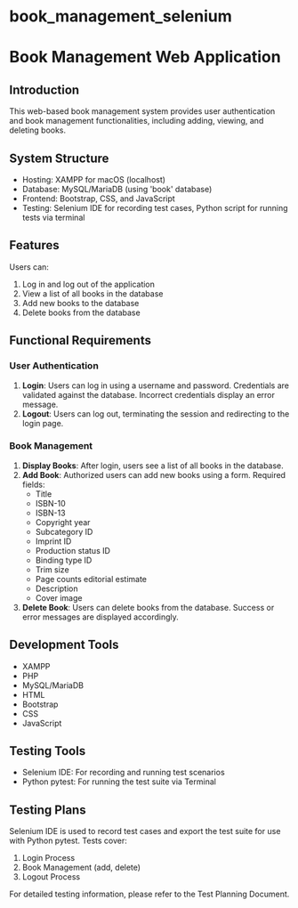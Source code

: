 # book_management_selenium
# Book Management Web Application

## Introduction
This web-based book management system provides user authentication and book management functionalities, including adding, viewing, and deleting books.

## System Structure
- Hosting: XAMPP for macOS (localhost)
- Database: MySQL/MariaDB (using 'book' database)
- Frontend: Bootstrap, CSS, and JavaScript
- Testing: Selenium IDE for recording test cases, Python script for running tests via terminal

## Features
Users can:
1. Log in and log out of the application
2. View a list of all books in the database
3. Add new books to the database
4. Delete books from the database

## Functional Requirements

### User Authentication
1. **Login**: Users can log in using a username and password. Credentials are validated against the database. Incorrect credentials display an error message.
2. **Logout**: Users can log out, terminating the session and redirecting to the login page.

### Book Management
1. **Display Books**: After login, users see a list of all books in the database.
2. **Add Book**: Authorized users can add new books using a form. Required fields:
   - Title
   - ISBN-10
   - ISBN-13
   - Copyright year
   - Subcategory ID
   - Imprint ID
   - Production status ID
   - Binding type ID
   - Trim size
   - Page counts editorial estimate
   - Description
   - Cover image
3. **Delete Book**: Users can delete books from the database. Success or error messages are displayed accordingly.

## Development Tools
- XAMPP
- PHP
- MySQL/MariaDB
- HTML
- Bootstrap
- CSS
- JavaScript

## Testing Tools
- Selenium IDE: For recording and running test scenarios
- Python pytest: For running the test suite via Terminal

## Testing Plans
Selenium IDE is used to record test cases and export the test suite for use with Python pytest. Tests cover:
1. Login Process
2. Book Management (add, delete)
3. Logout Process

For detailed testing information, please refer to the Test Planning Document.
